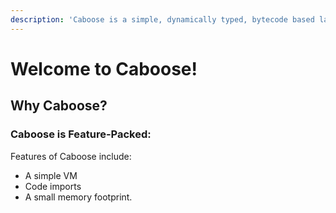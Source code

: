 ```yaml
---
description: 'Caboose is a simple, dynamically typed, bytecode based language written in C.'
---
```


# Welcome to Caboose!

## Why Caboose?

### Caboose is Feature-Packed:

Features of Caboose include:

* A simple VM
* Code imports
* A small memory footprint.


